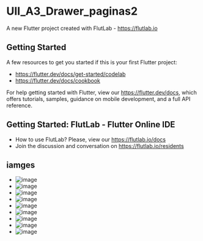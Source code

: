 # UII_A3_Drawer_paginas2

A new Flutter project created with FlutLab - https://flutlab.io

## Getting Started

A few resources to get you started if this is your first Flutter project:

- https://flutter.dev/docs/get-started/codelab
- https://flutter.dev/docs/cookbook

For help getting started with Flutter, view our
https://flutter.dev/docs, which offers tutorials,
samples, guidance on mobile development, and a full API reference.

## Getting Started: FlutLab - Flutter Online IDE

- How to use FlutLab? Please, view our https://flutlab.io/docs
- Join the discussion and conversation on https://flutlab.io/residents

## iamges
- ![image](https://github.com/BarriosRosalesJosue465/Act3_Drawer_paginas/assets/143548449/07aa5567-8003-4b2b-9af7-e2a79617d329)
- ![image](https://github.com/BarriosRosalesJosue465/Act3_Drawer_paginas/assets/143548449/27f94daa-c1c2-41b7-8679-4353fe9acca6)
- ![image](https://github.com/BarriosRosalesJosue465/Act3_Drawer_paginas/assets/143548449/d5900048-88a4-4c20-ac53-892be527b4eb)
- ![image](https://github.com/BarriosRosalesJosue465/Act3_Drawer_paginas/assets/143548449/d4c03f92-7f9c-4629-8c37-84f7a12f7714)
- ![image](https://github.com/BarriosRosalesJosue465/Act3_Drawer_paginas/assets/143548449/a2c09ba0-4788-4cef-ac6f-092e1203eaf7)
- ![image](https://github.com/BarriosRosalesJosue465/Act3_Drawer_paginas/assets/143548449/29a2d23a-d161-434c-ab9a-7dddb52aaefe)
- ![image](https://github.com/BarriosRosalesJosue465/Act3_Drawer_paginas/assets/143548449/ab4bf81d-1957-4cbc-907d-e84103418085)
- ![image](https://github.com/BarriosRosalesJosue465/Act3_Drawer_paginas/assets/143548449/501a928c-9493-48c2-a641-65ab58dc8ac1)
- ![image](https://github.com/BarriosRosalesJosue465/Act3_Drawer_paginas/assets/143548449/d640e8ac-8ec4-4fe3-a0e6-55e7ee182878)








